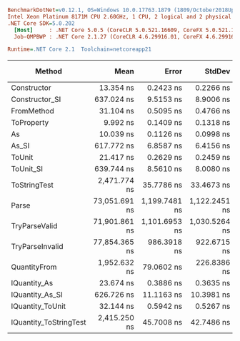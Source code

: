 ``` ini

BenchmarkDotNet=v0.12.1, OS=Windows 10.0.17763.1879 (1809/October2018Update/Redstone5)
Intel Xeon Platinum 8171M CPU 2.60GHz, 1 CPU, 2 logical and 2 physical cores
.NET Core SDK=5.0.202
  [Host]     : .NET Core 5.0.5 (CoreCLR 5.0.521.16609, CoreFX 5.0.521.16609), X64 RyuJIT
  Job-QMPBWP : .NET Core 2.1.27 (CoreCLR 4.6.29916.01, CoreFX 4.6.29916.03), X64 RyuJIT

Runtime=.NET Core 2.1  Toolchain=netcoreapp21  

```
|                 Method |          Mean |         Error |        StdDev |  Gen 0 |  Gen 1 | Gen 2 | Allocated |
|----------------------- |--------------:|--------------:|--------------:|-------:|-------:|------:|----------:|
|            Constructor |     13.354 ns |     0.2423 ns |     0.2266 ns |      - |      - |     - |         - |
|         Constructor_SI |    637.024 ns |     9.5153 ns |     8.9006 ns | 0.0286 |      - |     - |     192 B |
|             FromMethod |     31.104 ns |     0.5095 ns |     0.4766 ns |      - |      - |     - |         - |
|             ToProperty |      9.992 ns |     0.1409 ns |     0.1318 ns |      - |      - |     - |         - |
|                     As |     10.039 ns |     0.1126 ns |     0.0998 ns |      - |      - |     - |         - |
|                  As_SI |    617.772 ns |     6.8587 ns |     6.4156 ns | 0.0286 |      - |     - |     192 B |
|                 ToUnit |     21.417 ns |     0.2629 ns |     0.2459 ns |      - |      - |     - |         - |
|              ToUnit_SI |    639.744 ns |     8.5610 ns |     8.0080 ns | 0.0286 |      - |     - |     192 B |
|           ToStringTest |  2,471.774 ns |    35.7786 ns |    33.4673 ns | 0.1411 |      - |     - |     952 B |
|                  Parse | 73,051.691 ns | 1,199.7481 ns | 1,122.2451 ns | 6.8359 | 0.2441 |     - |   44816 B |
|          TryParseValid | 71,901.861 ns | 1,101.6953 ns | 1,030.5264 ns | 6.8359 | 0.2441 |     - |   44792 B |
|        TryParseInvalid | 77,854.365 ns |   986.3918 ns |   922.6715 ns | 6.7139 | 0.2441 |     - |   44392 B |
|           QuantityFrom |  1,952.632 ns |    79.0602 ns |   226.8386 ns |      - |      - |     - |      56 B |
|           IQuantity_As |     23.674 ns |     0.3886 ns |     0.3635 ns | 0.0038 |      - |     - |      24 B |
|        IQuantity_As_SI |    626.726 ns |    11.1163 ns |    10.3981 ns | 0.0286 |      - |     - |     192 B |
|       IQuantity_ToUnit |     32.144 ns |     0.5942 ns |     0.5267 ns | 0.0088 |      - |     - |      56 B |
| IQuantity_ToStringTest |  2,415.250 ns |    45.7008 ns |    42.7486 ns | 0.1411 |      - |     - |     952 B |
